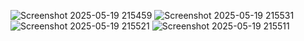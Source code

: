 
![Screenshot 2025-05-19 215459](https://github.com/user-attachments/assets/07fd797e-c0c7-4584-860c-7506c656bdbc)
![Screenshot 2025-05-19 215531](https://github.com/user-attachments/assets/4070d844-702a-4c33-9c9f-7fd4484164a9)
![Screenshot 2025-05-19 215521](https://github.com/user-attachments/assets/02075873-ab0c-4d39-aa9e-9623a5f4b87e)
![Screenshot 2025-05-19 215511](https://github.com/user-attachments/assets/b90877b0-2ca2-40d1-a08f-ddd1f9d8eeb8)
